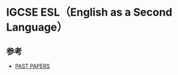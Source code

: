 # IGCSE ESL（English as a Second Language）

## 参考
- [PAST PAPERS](https://www.exam-mate.com/pastpapers?cat=3&sub=257)
